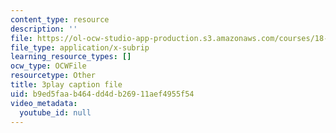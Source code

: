 ```yaml
---
content_type: resource
description: ''
file: https://ol-ocw-studio-app-production.s3.amazonaws.com/courses/18-06sc-linear-algebra-fall-2011/b9ed5faab464dd4db26911aef4955f54_QQpvGlF_1Qo.srt
file_type: application/x-subrip
learning_resource_types: []
ocw_type: OCWFile
resourcetype: Other
title: 3play caption file
uid: b9ed5faa-b464-dd4d-b269-11aef4955f54
video_metadata:
  youtube_id: null
---
```

